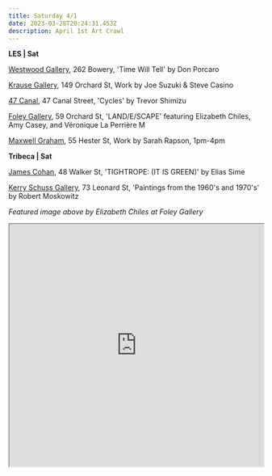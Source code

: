 ```yaml
---
title: Saturday 4/1
date: 2023-03-28T20:24:31.453Z
description: April 1st Art Crawl
---
```

**L﻿ES | Sat**[](https://www.westwoodgallery.com/don-porcaro-time-will-tell)

[Westwood Gallery](https://www.westwoodgallery.com/don-porcaro-time-will-tell), 262 Bowery, 'Time Will Tell' by Don Porcaro

[Krause Gallery](https://www.krausegallery.com/), 149 Orchard St, Work by Joe Suzuki & Steve Casino

[47 Canal](http://47canal.us/), 47 Canal Street, 'Cycles' by Trevor Shimizu

[Foley Gallery](http://www.foleygallery.com/shows/land-e-scape2), 59 Orchard St, 'LAND/E/SCAPE' featuring Elizabeth Chiles, Amy Casey, and Véronique La Perrière M 

[Maxwell Graham](https://maxwellgraham.biz/artists/sarah-rapson/), 55 Hester St, Work by Sarah Rapson, 1pm-4pm

**Tribeca | Sat**

[James Cohan](https://www.jamescohan.com/exhibitions/elias-sime5), 48 Walker St, 'TIGHTROPE: (IT IS GREEN)' by Elias Sime

[Kerry Schuss Gallery](https://kerryschussgallery.com/pages/index.php), 73 Leonard St, 'Paintings from the 1960's and 1970's' by Robert Moskowitz

*F﻿eatured image above by Elizabeth Chiles at Foley Gallery*

<iframe src="https://www.google.com/maps/d/u/3/embed?mid=1NTo-c7LtlBueUXBZkkg05lQh-gfz8Nk&ehbc=2E312F" width="100%" height="480"></iframe>